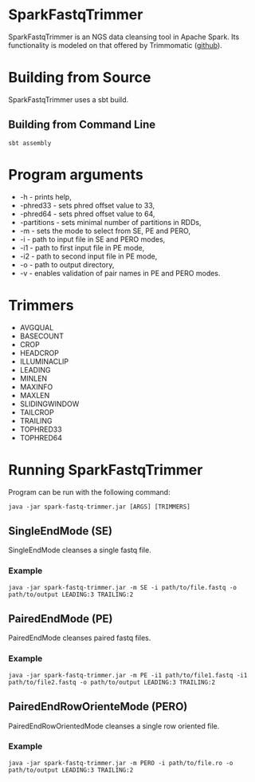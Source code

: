 # SparkFastqTrimmer
SparkFastqTrimmer is an NGS data cleansing tool in Apache Spark. Its functionality is modeled on that offered by Trimmomatic ([github](https://github.com/usadellab/Trimmomatic)).

# Building from Source
SparkFastqTrimmer uses a sbt build.

## Building from Command Line
``sbt assembly``

# Program arguments
* -h - prints help,
* -phred33 - sets phred offset value to 33,
* -phred64 - sets phred offset value to 64,
* -partitions - sets minimal number of partitions in RDDs,
* -m - sets the mode to select from SE, PE and PERO,
* -i - path to input file in SE and PERO modes,
* -i1 - path to first input file in PE mode,
* -i2 - path to second input file in PE mode,
* -o - path to output directory,
* -v - enables validation of pair names in PE and PERO modes.

# Trimmers
* AVGQUAL
* BASECOUNT
* CROP
* HEADCROP
* ILLUMINACLIP
* LEADING
* MINLEN
* MAXINFO
* MAXLEN
* SLIDINGWINDOW
* TAILCROP
* TRAILING
* TOPHRED33
* TOPHRED64

# Running SparkFastqTrimmer
Program can be run with the following command:

``java -jar spark-fastq-trimmer.jar [ARGS] [TRIMMERS]``

## SingleEndMode (SE)
SingleEndMode cleanses a single fastq file.
### Example
``java -jar spark-fastq-trimmer.jar -m SE -i path/to/file.fastq -o path/to/output LEADING:3 TRAILING:2``

## PairedEndMode (PE)
PairedEndMode cleanses paired fastq files.
### Example
``java -jar spark-fastq-trimmer.jar -m PE -i1 path/to/file1.fastq -i1 path/to/file2.fastq -o path/to/output LEADING:3 TRAILING:2``

## PairedEndRowOrienteMode (PERO)
PairedEndRowOrientedMode cleanses a single row oriented file.
### Example
``java -jar spark-fastq-trimmer.jar -m PERO -i path/to/file.ro -o path/to/output LEADING:3 TRAILING:2`` 